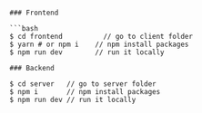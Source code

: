 ```terminal

### Frontend

```bash
$ cd frontend          // go to client folder
$ yarn # or npm i    // npm install packages
$ npm run dev        // run it locally

### Backend

$ cd server   // go to server folder
$ npm i       // npm install packages
$ npm run dev // run it locally